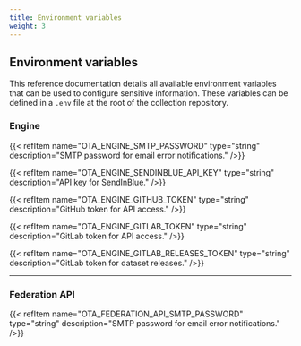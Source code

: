 ```yaml
---
title: Environment variables
weight: 3
---
```


## Environment variables

This reference documentation details all available environment variables that can be used to configure sensitive information. These variables can be defined in a `.env` file at the root of the collection repository.

### Engine

{{< refItem name="OTA_ENGINE_SMTP_PASSWORD" type="string" description="SMTP password for email error notifications." />}}

{{< refItem name="OTA_ENGINE_SENDINBLUE_API_KEY" type="string" description="API key for SendInBlue." />}}

{{< refItem name="OTA_ENGINE_GITHUB_TOKEN" type="string" description="GitHub token for API access." />}}

{{< refItem name="OTA_ENGINE_GITLAB_TOKEN" type="string" description="GitLab token for API access." />}}

{{< refItem name="OTA_ENGINE_GITLAB_RELEASES_TOKEN" type="string" description="GitLab token for dataset releases." />}}

---

### Federation API 

{{< refItem name="OTA_FEDERATION_API_SMTP_PASSWORD" type="string" description="SMTP password for email error notifications." />}}
